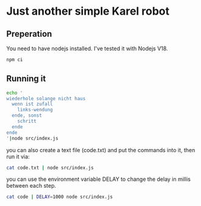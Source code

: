 # Just another simple Karel robot

## Preperation

You need to have nodejs installed. I've tested it with Nodejs V18.

```bash
npm ci
```

## Running it

```bash
echo '
wiederhole solange nicht haus
  wenn ist zufall
    links-wendung
  ende, sonst
    schritt
  ende
ende
'|node src/index.js
```

you can also create a text file (code.txt) and put the commands into it, then run it via:

```bash
cat code.txt | node src/index.js
```

you can use the environment variable DELAY to change the delay in millis between each step.

```bash
cat code | DELAY=1000 node src/index.js
```

